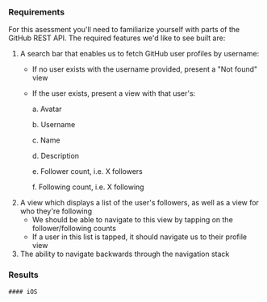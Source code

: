 ### Requirements

For this asessment you'll need to familiarize yourself with parts of the GitHub REST API. The required features we'd like to see built are:

  1. A search bar that enables us to fetch GitHub user profiles by username:
     - If no user exists with the username provided, present a "Not found" view
     - If the user exists, present a view with that user's:

       a. Avatar
       
       b. Username
       
       c. Name
      
       d. Description
       
       e. Follower count, i.e. X followers
       
       f. Following count, i.e. X following
  2. A view which displays a list of the user's followers, as well as a view for who they're following
     - We should be able to navigate to this view by tapping on the follower/following counts
     - If a user in this list is tapped, it should navigate us to their profile view
  3. The ability to navigate backwards through the navigation stack
  
### Results
    #### iOS
    
